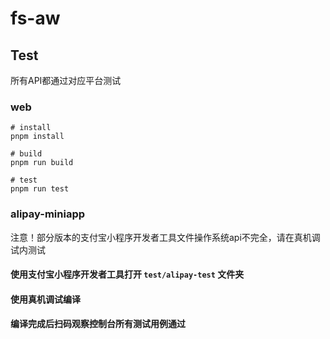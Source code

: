 # fs-aw


## Test
所有API都通过对应平台测试
### web
```shell
# install
pnpm install

# build
pnpm run build

# test
pnpm run test
```

### alipay-miniapp
注意！部分版本的支付宝小程序开发者工具文件操作系统api不完全，请在真机调试内测试
#### 使用支付宝小程序开发者工具打开 `test/alipay-test` 文件夹
#### 使用真机调试编译
#### 编译完成后扫码观察控制台所有测试用例通过